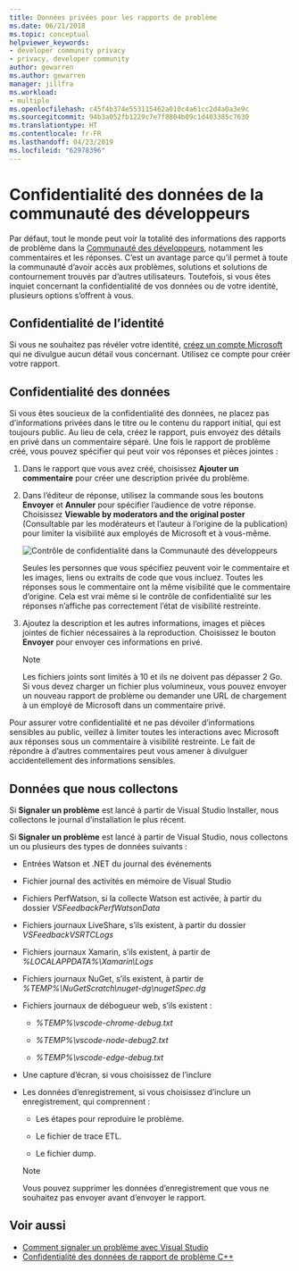 ```yaml
---
title: Données privées pour les rapports de problème
ms.date: 06/21/2018
ms.topic: conceptual
helpviewer_keywords:
- developer community privacy
- privacy, developer community
author: gewarren
ms.author: gewarren
manager: jillfra
ms.workload:
- multiple
ms.openlocfilehash: c45f4b374e553115462a010c4a61cc2d4a0a3e9c
ms.sourcegitcommit: 94b3a052fb1229c7e7f8804b09c1d403385c7630
ms.translationtype: HT
ms.contentlocale: fr-FR
ms.lasthandoff: 04/23/2019
ms.locfileid: "62978396"
---
```

# <a name="developer-community-data-privacy"></a>Confidentialité des données de la communauté des développeurs

Par défaut, tout le monde peut voir la totalité des informations des rapports de problème dans la [Communauté des développeurs](https://developercommunity.visualstudio.com/), notamment les commentaires et les réponses. C’est un avantage parce qu’il permet à toute la communauté d’avoir accès aux problèmes, solutions et solutions de contournement trouvés par d’autres utilisateurs. Toutefois, si vous êtes inquiet concernant la confidentialité de vos données ou de votre identité, plusieurs options s’offrent à vous.

## <a name="identity-privacy"></a>Confidentialité de l’identité

Si vous ne souhaitez pas révéler votre identité, [créez un compte Microsoft](https://signup.live.com/) qui ne divulgue aucun détail vous concernant. Utilisez ce compte pour créer votre rapport.

## <a name="data-privacy"></a>Confidentialité des données

Si vous êtes soucieux de la confidentialité des données, ne placez pas d’informations privées dans le titre ou le contenu du rapport initial, qui est toujours public. Au lieu de cela, créez le rapport, puis envoyez des détails en privé dans un commentaire séparé. Une fois le rapport de problème créé, vous pouvez spécifier qui peut voir vos réponses et pièces jointes :

1. Dans le rapport que vous avez créé, choisissez **Ajouter un commentaire** pour créer une description privée du problème.

2. Dans l’éditeur de réponse, utilisez la commande sous les boutons **Envoyer** et **Annuler** pour spécifier l’audience de votre réponse. Choisissez **Viewable by moderators and the original poster** (Consultable par les modérateurs et l’auteur à l’origine de la publication) pour limiter la visibilité aux employés de Microsoft et à vous-même.

   ![Contrôle de confidentialité dans la Communauté des développeurs](media/developer-community-privacy-control.png)

   Seules les personnes que vous spécifiez peuvent voir le commentaire et les images, liens ou extraits de code que vous incluez. Toutes les réponses sous le commentaire ont la même visibilité que le commentaire d’origine. Cela est vrai même si le contrôle de confidentialité sur les réponses n’affiche pas correctement l’état de visibilité restreinte.

3. Ajoutez la description et les autres informations, images et pièces jointes de fichier nécessaires à la reproduction. Choisissez le bouton **Envoyer** pour envoyer ces informations en privé.

   > [!NOTE]
   > Les fichiers joints sont limités à 10 et ils ne doivent pas dépasser 2 Go. Si vous devez charger un fichier plus volumineux, vous pouvez envoyer un nouveau rapport de problème ou demander une URL de chargement à un employé de Microsoft dans un commentaire privé.

Pour assurer votre confidentialité et ne pas dévoiler d’informations sensibles au public, veillez à limiter toutes les interactions avec Microsoft aux réponses sous un commentaire à visibilité restreinte. Le fait de répondre à d’autres commentaires peut vous amener à divulguer accidentellement des informations sensibles.

## <a name="data-we-collect"></a>Données que nous collectons

Si **Signaler un problème** est lancé à partir de Visual Studio Installer, nous collectons le journal d’installation le plus récent.

Si **Signaler un problème** est lancé à partir de Visual Studio, nous collectons un ou plusieurs des types de données suivants :

- Entrées Watson et .NET du journal des événements

- Fichier journal des activités en mémoire de Visual Studio

- Fichiers PerfWatson, si la collecte Watson est activée, à partir du dossier *VSFeedbackPerfWatsonData*

- Fichiers journaux LiveShare, s’ils existent, à partir du dossier *VSFeedbackVSRTCLogs*

- Fichiers journaux Xamarin, s’ils existent, à partir de *%LOCALAPPDATA%\Xamarin\Logs*

- Fichiers journaux NuGet, s’ils existent, à partir de *%TEMP%\NuGetScratch\nuget-dg\nugetSpec.dg*

- Fichiers journaux de débogueur web, s’ils existent :

   - *%TEMP%\vscode-chrome-debug.txt*

   - *%TEMP%\vscode-node-debug2.txt*

   - *%TEMP%\vscode-edge-debug.txt*

- Une capture d’écran, si vous choisissez de l’inclure

- Les données d’enregistrement, si vous choisissez d’inclure un enregistrement, qui comprennent :

   - Les étapes pour reproduire le problème.

   - Le fichier de trace ETL.

   - Le fichier dump.

    > [!NOTE]
    > Vous pouvez supprimer les données d’enregistrement que vous ne souhaitez pas envoyer avant d’envoyer le rapport.

## <a name="see-also"></a>Voir aussi

- [Comment signaler un problème avec Visual Studio](how-to-report-a-problem-with-visual-studio.md)
- [Confidentialité des données de rapport de problème C++](/cpp/how-to-report-a-problem-with-the-visual-cpp-toolset#reports-and-privacy)